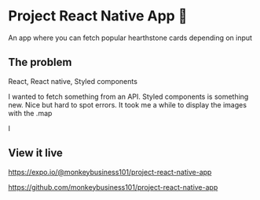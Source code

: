 # Project React Native App 📱

An app where you can fetch popular hearthstone cards depending on input

## The problem

React, React native, Styled components

I wanted to fetch something from an API. Styled components is something new. Nice but hard to spot errors. It took me a while to display the images with the .map

I

## View it live

https://expo.io/@monkeybusiness101/project-react-native-app 

https://github.com/monkeybusiness101/project-react-native-app